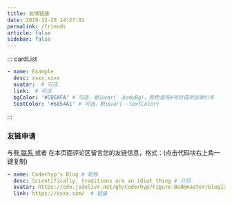 ```yaml
---
title: 友情链接
date: 2019-12-25 14:27:01
permalink: /friends
article: false
sidebar: false
---
```


<!--
普通卡片列表容器，可用于友情链接、项目推荐、古诗词展示等。
cardList 后面可跟随一个数字表示每行最多显示多少个，选值范围1~4，默认3。在小屏时会根据屏幕宽度减少每行显示数量。
-->
::: cardList
```yaml
- name: Example
  desc: xxxx,xxxx
  avatar:  # 可选
  link:  # 可选
  bgColor: '#CBEAFA' # 可选，默认var(--bodyBg)。颜色值有#号时请添加单引号
  textColor: '#6854A1' # 可选，默认var(--textColor)
```
:::


### 友链申请

与我[ 联系 ](/about/#联系)或者 在本页面评论区留言您的友链信息，格式：(点击代码块右上角一键复制)


```yaml
- name: Coderhyp's Blog # 昵称
  desc: Scientifically, traditions are an idiot thing # 介绍
  avatar: https://cdn.jsdelivr.net/gh/Coderhyp/Figure-Bed@master/blogImg/IMG_3778.5vranuugo5s0.JPG # 头像
  link: https://xxxx.com/  # 链接
```


